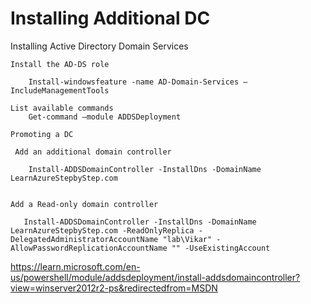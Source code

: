 # Installing Additional DC

 Installing Active Directory Domain Services
    
    Install the AD-DS role

        Install-windowsfeature -name AD-Domain-Services –IncludeManagementTools

    List available commands
        Get-command –module ADDSDeployment

    Promoting a DC

     Add an additional domain controller

        Install-ADDSDomainController -InstallDns -DomainName LearnAzureStepbyStep.com


    Add a Read-only domain controller

       Install-ADDSDomainController -InstallDns -DomainName LearnAzureStepbyStep.com -ReadOnlyReplica -DelegatedAdministratorAccountName "lab\Vikar" -AllowPasswordReplicationAccountName "" -UseExistingAccount     


  https://learn.microsoft.com/en-us/powershell/module/addsdeployment/install-addsdomaincontroller?view=winserver2012r2-ps&redirectedfrom=MSDN

